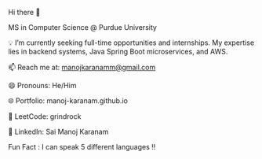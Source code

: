 Hi there 👋

MS in Computer Science @ Purdue University

💡 I’m currently seeking full-time opportunities and internships.
My expertise lies in backend systems, Java Spring Boot microservices, and AWS.

📫 Reach me at: manojkaranamm@gmail.com

😄 Pronouns: He/Him

🌐 Portfolio: manoj-karanam.github.io

🧩 LeetCode: grindrock

💼 LinkedIn: Sai Manoj Karanam

Fun Fact : I can speak 5 different languages !!


